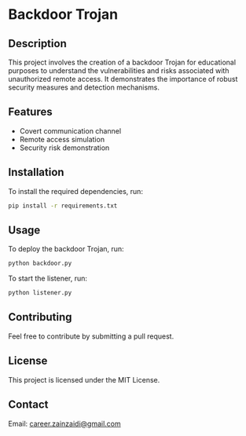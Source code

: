 # Backdoor Trojan

## Description

This project involves the creation of a backdoor Trojan for educational purposes to understand the vulnerabilities and risks associated with unauthorized remote access. It demonstrates the importance of robust security measures and detection mechanisms.

## Features

- Covert communication channel
- Remote access simulation
- Security risk demonstration

## Installation

To install the required dependencies, run:

```bash
pip install -r requirements.txt
```

## Usage
To deploy the backdoor Trojan, run:
```bash
python backdoor.py
```

To start the listener, run:
```bash
python listener.py
```

## Contributing
Feel free to contribute by submitting a pull request.

## License
This project is licensed under the MIT License.

## Contact
Email: career.zainzaidi@gmail.com
